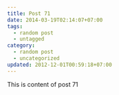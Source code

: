 ```yaml
---
title: Post 71
date: 2014-03-19T02:14:07+07:00
tags:
  - random post
  - untagged
category:
  - random post
  - uncategorized
updated: 2012-12-01T00:59:18+07:00
---
```

This is content of post 71